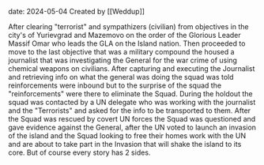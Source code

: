 date: 2024-05-04
Created by [[Weddup]]


After clearing "terrorist" and sympathizers (civilian) from objectives in the city's of Yurievgrad and Mazemovo on the order of the Glorious Leader Massif Omar who leads the GLA on the Island nation. Then proceeded to move to the last objective that was a military compound the housed a journalist that was investigating the General for the war crime of using chemical weapons on civilians. After capturing and executing the Journalist and retrieving info on what the general was doing the squad was told reinforcements were inbound but to the surprise of the squad the "reinforcements" were there to eliminate the Squad. During the holdout the squad was contacted by a UN delegate who was working with the journalist and the "Terrorists" and asked for the info to be transported to them. After the Squad was rescued by covert UN forces the Squad was questioned and gave evidence against the General, after the UN voted to launch an invasion of the island and the Squad looking to free their homes work with the UN and are about to take part in the Invasion that will shake the island to its core. But of course every story has 2 sides.